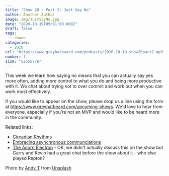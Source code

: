 ```yaml
---
title: "Show 20 - Part 2: Just Say No"
author: Another Author
image: img/JustSayNo.jpg
date: "2020-10-19T09:01:00.000Z"
draft: false
tags: 
  - shows
categories:
  - 2020
url: "https://www.greyhatbeard.com/podcasts/2020-10-19-show20part2.mp3"
number: 1
size: "52555776"
---
```


This week we learn how saying no means that you can actually say yes more often, adding more control to what you do and being more productive with it. We chat about trying not to over commit and work out when you can work most effectively.

<!--
<iframe src="https://open.spotify.com/embed-podcast/episode/1h4hW9sDBUmY2MS2ZZSq17" width="100%" height="232" frameborder="0" allowtransparency="true" allow="encrypted-media"></iframe>
-->
If you would like to appear on the show, please drop us a line using the form at https://www.greyhatbeard.com/upcoming-shows. We'd love to hear from everyone, especially if you're not an MVP and would like to be heard more in the community.

Related links:
- [Circadian Rhythms](https://en.wikipedia.org/wiki/Circadian_rhythm)
- [Embracing asynchronous communciations](https://about.gitlab.com/company/culture/all-remote/asynchronous/)
- [The Acorn Electron](http://www.acornelectron.co.uk/) - OK, we didn't actually discuss this on the show but Garry and Kevin had a great chat before the show about it - who else played Repton?

<!--
<iframe src="https://open.spotify.com/embed-podcast/episode/1h4hW9sDBUmY2MS2ZZSq17" width="100%" height="232" frameborder="0" allowtransparency="true" allow="encrypted-media"></iframe>
-->

Photo by [Andy T](https://unsplash.com/@andytoots) from [Unsplash](https://unsplash.com)
